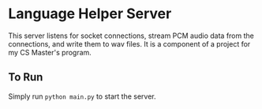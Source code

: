 # Language Helper Server

This server listens for socket connections, stream PCM audio data from the connections, and write them to wav files. It is a component of a project for my CS Master's program.

## To Run

Simply run `python main.py` to start the server.
